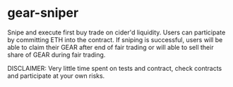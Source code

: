 # gear-sniper

Snipe and execute first buy trade on cider'd liquidity. Users can participate by
committing ETH into the contract. If sniping is successful, users will be able to
claim their GEAR after end of fair trading or will able to sell their share of
GEAR during fair trading.

DISCLAIMER: Very little time spent on tests and contract, check contracts
and participate at your own risks.
